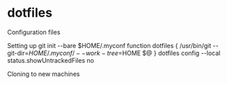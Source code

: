 # dotfiles
Configuration files

Setting up
git init --bare $HOME/.myconf
function dotfiles {
    /usr/bin/git --git-dir=$HOME/.myconf/ --work-tree=$HOME $@
}
dotfiles config --local status.showUntrackedFiles no

Cloning to new machines
